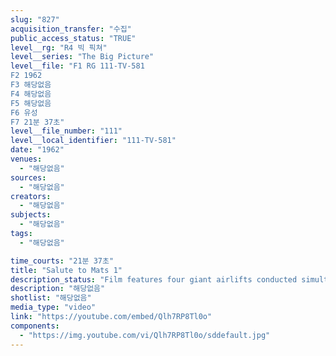 ```yaml
---
slug: "827"
acquisition_transfer: "수집"
public_access_status: "TRUE"
level__rg: "R4 빅 픽쳐"
level__series: "The Big Picture"
level__file: "F1 RG 111-TV-581
F2 1962
F3 해당없음
F4 해당없음
F5 해당없음
F6 유성
F7 21분 37초"
level__file_number: "111"
level__local_identifier: "111-TV-581"
date: "1962"
venues: 
  - "해당없음"
sources: 
  - "해당없음"
creators: 
  - "해당없음"
subjects: 
  - "해당없음"
tags: 
  - "해당없음"

time_courts: "21분 37초"
title: "Salute to Mats 1"
description_status: "Film features four giant airlifts conducted simultaneously. Famous airlifts of the past are also shown."
description: "해당없음"
shotlist: "해당없음"
media_type: "video"
link: "https://youtube.com/embed/Qlh7RP8Tl0o"
components: 
  - "https://img.youtube.com/vi/Qlh7RP8Tl0o/sddefault.jpg"
---
```

